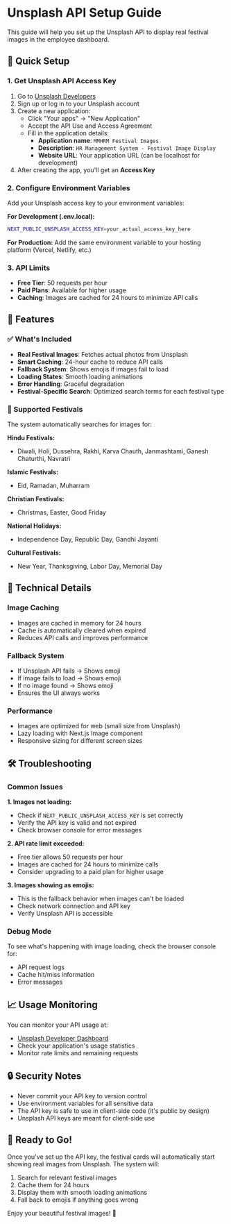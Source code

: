 # Unsplash API Setup Guide

This guide will help you set up the Unsplash API to display real festival images in the employee dashboard.

## 🚀 Quick Setup

### 1. Get Unsplash API Access Key

1. Go to [Unsplash Developers](https://unsplash.com/developers)
2. Sign up or log in to your Unsplash account
3. Create a new application:
   - Click "Your apps" → "New Application"
   - Accept the API Use and Access Agreement
   - Fill in the application details:
     - **Application name**: `MMHRM Festival Images`
     - **Description**: `HR Management System - Festival Image Display`
     - **Website URL**: Your application URL (can be localhost for development)
4. After creating the app, you'll get an **Access Key**

### 2. Configure Environment Variables

Add your Unsplash access key to your environment variables:

**For Development (.env.local):**
```bash
NEXT_PUBLIC_UNSPLASH_ACCESS_KEY=your_actual_access_key_here
```

**For Production:**
Add the same environment variable to your hosting platform (Vercel, Netlify, etc.)

### 3. API Limits

- **Free Tier**: 50 requests per hour
- **Paid Plans**: Available for higher usage
- **Caching**: Images are cached for 24 hours to minimize API calls

## 🎯 Features

### ✅ What's Included

- **Real Festival Images**: Fetches actual photos from Unsplash
- **Smart Caching**: 24-hour cache to reduce API calls
- **Fallback System**: Shows emojis if images fail to load
- **Loading States**: Smooth loading animations
- **Error Handling**: Graceful degradation
- **Festival-Specific Search**: Optimized search terms for each festival type

### 🎨 Supported Festivals

The system automatically searches for images for:

**Hindu Festivals:**
- Diwali, Holi, Dussehra, Rakhi, Karva Chauth, Janmashtami, Ganesh Chaturthi, Navratri

**Islamic Festivals:**
- Eid, Ramadan, Muharram

**Christian Festivals:**
- Christmas, Easter, Good Friday

**National Holidays:**
- Independence Day, Republic Day, Gandhi Jayanti

**Cultural Festivals:**
- New Year, Thanksgiving, Labor Day, Memorial Day

## 🔧 Technical Details

### Image Caching
- Images are cached in memory for 24 hours
- Cache is automatically cleared when expired
- Reduces API calls and improves performance

### Fallback System
- If Unsplash API fails → Shows emoji
- If image fails to load → Shows emoji
- If no image found → Shows emoji
- Ensures the UI always works

### Performance
- Images are optimized for web (small size from Unsplash)
- Lazy loading with Next.js Image component
- Responsive sizing for different screen sizes

## 🛠️ Troubleshooting

### Common Issues

**1. Images not loading:**
- Check if `NEXT_PUBLIC_UNSPLASH_ACCESS_KEY` is set correctly
- Verify the API key is valid and not expired
- Check browser console for error messages

**2. API rate limit exceeded:**
- Free tier allows 50 requests per hour
- Images are cached for 24 hours to minimize calls
- Consider upgrading to a paid plan for higher usage

**3. Images showing as emojis:**
- This is the fallback behavior when images can't be loaded
- Check network connection and API key
- Verify Unsplash API is accessible

### Debug Mode

To see what's happening with image loading, check the browser console for:
- API request logs
- Cache hit/miss information
- Error messages

## 📈 Usage Monitoring

You can monitor your API usage at:
- [Unsplash Developer Dashboard](https://unsplash.com/developers)
- Check your application's usage statistics
- Monitor rate limits and remaining requests

## 🔒 Security Notes

- Never commit your API key to version control
- Use environment variables for all sensitive data
- The API key is safe to use in client-side code (it's public by design)
- Unsplash API keys are meant for client-side use

## 🎉 Ready to Go!

Once you've set up the API key, the festival cards will automatically start showing real images from Unsplash. The system will:

1. Search for relevant festival images
2. Cache them for 24 hours
3. Display them with smooth loading animations
4. Fall back to emojis if anything goes wrong

Enjoy your beautiful festival images! 🎊
